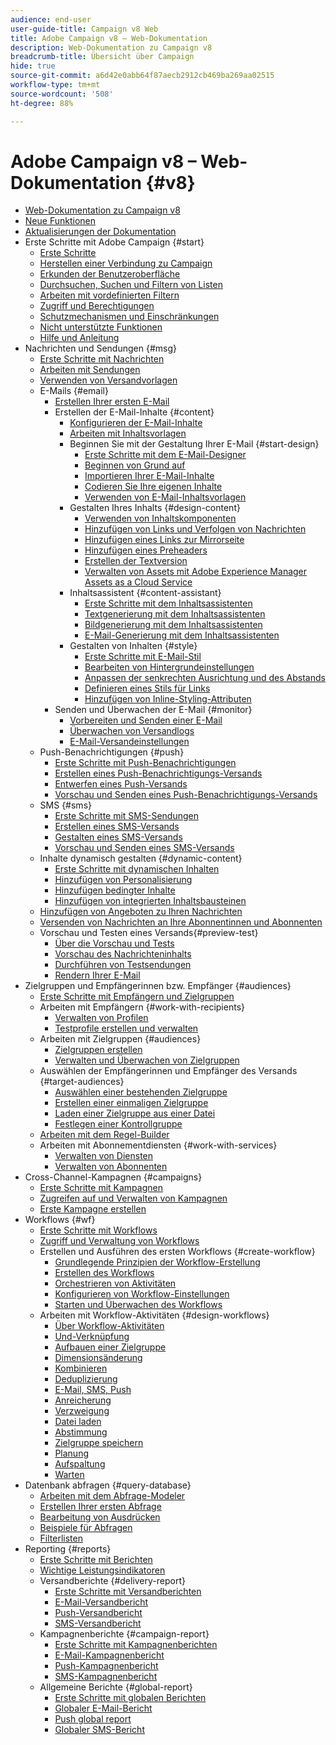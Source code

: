 ```yaml
---
audience: end-user
user-guide-title: Campaign v8 Web
title: Adobe Campaign v8 – Web-Dokumentation
description: Web-Dokumentation zu Campaign v8
breadcrumb-title: Übersicht über Campaign
hide: true
source-git-commit: a6d42e0abb64f87aecb2912cb469ba269aa02515
workflow-type: tm+mt
source-wordcount: '508'
ht-degree: 88%

---
```



# Adobe Campaign v8 – Web-Dokumentation {#v8}

+ [Web-Dokumentation zu Campaign v8](campaign-web-home.md)
+ [Neue Funktionen](rn/whats-new.md)
+ [Aktualisierungen der Dokumentation](rn/documentation-updates.md)
+ Erste Schritte mit Adobe Campaign {#start}
   + [Erste Schritte](get-started/get-started.md)
   + [Herstellen einer Verbindung zu Campaign](get-started/connect-to-campaign.md)
   + [Erkunden der Benutzeroberfläche](get-started/user-interface.md)
   + [Durchsuchen, Suchen und Filtern von Listen](get-started/list-filters.md)
   + [Arbeiten mit vordefinierten Filtern](get-started/predefined-filters.md)
   + [Zugriff und Berechtigungen](get-started/permissions.md)
   + [Schutzmechanismen und Einschränkungen](get-started/guardrails.md)
   + [Nicht unterstützte Funktionen](get-started/unsupported.md)
   + [Hilfe und Anleitung](get-started/using-ai.md)
+ Nachrichten und Sendungen {#msg}
   + [Erste Schritte mit Nachrichten](msg/gs-messages.md)
   + [Arbeiten mit Sendungen](msg/gs-deliveries.md)
   + [Verwenden von Versandvorlagen](msg/delivery-template.md)
   + E-Mails {#email}
      + [Erstellen Ihrer ersten E-Mail](email/create-email.md)
      + Erstellen der E-Mail-Inhalte {#content}
         + [Konfigurieren der E-Mail-Inhalte](content/edit-content.md)
         + [Arbeiten mit Inhaltsvorlagen](content/create-email-templates.md)
         + Beginnen Sie mit der Gestaltung Ihrer E-Mail {#start-design}
            + [Erste Schritte mit dem E-Mail-Designer](content/get-started-email-designer.md)
            + [Beginnen von Grund auf](content/create-email-content.md)
            + [Importieren Ihrer E-Mail-Inhalte](content/existing-content.md)
            + [Codieren Sie Ihre eigenen Inhalte](content/code-content.md)
            + [Verwenden von E-Mail-Inhaltsvorlagen](content/use-email-templates.md)
         + Gestalten Ihres Inhalts {#design-content}
            + [Verwenden von Inhaltskomponenten](content/content-components.md)
            + [Hinzufügen von Links und Verfolgen von Nachrichten](content/message-tracking.md)
            + [Hinzufügen eines Links zur Mirrorseite](content/mirror-page.md)
            + [Hinzufügen eines Preheaders](content/preheader.md)
            + [Erstellen der Textversion](content/text-version-email.md)
            + [Verwalten von Assets mit Adobe Experience Manager Assets as a Cloud Service](content/aem-assets.md)
         + Inhaltsassistent {#content-assistant}
            + [Erste Schritte mit dem Inhaltsassistenten](content/generative-gs.md)
            + [Textgenerierung mit dem Inhaltsassistenten](content/generative-content.md)
            + [Bildgenerierung mit dem Inhaltsassistenten](content/generative-image.md)
            + [E-Mail-Generierung mit dem Inhaltsassistenten](content/generative-email.md)
         + Gestalten von Inhalten {#style}
            + [Erste Schritte mit E-Mail-Stil](content/get-started-email-style.md)
            + [Bearbeiten von Hintergrundeinstellungen](content/backgrounds.md)
            + [Anpassen der senkrechten Ausrichtung und des Abstands](content/alignment-and-padding.md)
            + [Definieren eines Stils für Links](content/styling-links.md)
            + [Hinzufügen von Inline-Styling-Attributen](content/inline-styling.md)
      + Senden und Überwachen der E-Mail {#monitor}
         + [Vorbereiten und Senden einer E-Mail](monitor/prepare-send.md)
         + [Überwachen von Versandlogs](monitor/delivery-logs.md)
         + [E-Mail-Versandeinstellungen](advanced-settings/delivery-settings.md)
   + Push-Benachrichtigungen {#push}
      + [Erste Schritte mit Push-Benachrichtigungen](push/gs-push.md)
      + [Erstellen eines Push-Benachrichtigungs-Versands](push/create-push.md)
      + [Entwerfen eines Push-Versands](push/content-push.md)
      + [Vorschau und Senden eines Push-Benachrichtigungs-Versands](push/send-push.md)
   + SMS {#sms}
      + [Erste Schritte mit SMS-Sendungen](sms/gs-sms.md)
      + [Erstellen eines SMS-Versands](sms/create-sms.md)
      + [Gestalten eines SMS-Versands](sms/content-sms.md)
      + [Vorschau und Senden eines SMS-Versands](sms/send-sms.md)
   + Inhalte dynamisch gestalten {#dynamic-content}
      + [Erste Schritte mit dynamischen Inhalten](personalization/gs-personalization.md)
      + [Hinzufügen von Personalisierung](personalization/personalize.md)
      + [Hinzufügen bedingter Inhalte](personalization/conditions.md)
      + [Hinzufügen von integrierten Inhaltsbausteinen](personalization/content-blocks.md)
   + [Hinzufügen von Angeboten zu Ihren Nachrichten](content/offers.md)
   + [Versenden von Nachrichten an Ihre Abonnentinnen und Abonnenten](content/send-to-subscribers.md)
   + Vorschau und Testen eines Versands{#preview-test}
      + [Über die Vorschau und Tests](preview-test/preview-test.md)
      + [Vorschau des Nachrichteninhalts](preview-test/preview-content.md)
      + [Durchführen von Testsendungen](preview-test/test-deliveries.md)
      + [Rendern Ihrer E-Mail](preview-test/email-rendering.md)
+ Zielgruppen und Empfängerinnen bzw. Empfänger {#audiences}
   + [Erste Schritte mit Empfängern und Zielgruppen](audience/gs-audiences-recipients.md)
   + Arbeiten mit Empfängern {#work-with-recipients}
      + [Verwalten von Profilen](audience/about-recipients.md)
      + [Testprofile erstellen und verwalten](audience/test-profiles.md)
   + Arbeiten mit Zielgruppen {#audiences}
      + [Zielgruppen erstellen](audience/create-audience.md)
      + [Verwalten und Überwachen von Zielgruppen](audience/manage-audience.md)
   + Auswählen der Empfängerinnen und Empfänger des Versands {#target-audiences}
      + [Auswählen einer bestehenden Zielgruppe](audience/add-audience.md)
      + [Erstellen einer einmaligen Zielgruppe](audience/one-time-audience.md)
      + [Laden einer Zielgruppe aus einer Datei](audience/file-audience.md)
      + [Festlegen einer Kontrollgruppe](audience/control-group.md)
   + [Arbeiten mit dem Regel-Builder](audience/segment-builder.md)
   + Arbeiten mit Abonnementdiensten {#work-with-services}
      + [Verwalten von Diensten](audience/manage-services.md)
      + [Verwalten von Abonnenten](audience/manage-subscribers.md)
+ Cross-Channel-Kampagnen {#campaigns}
   + [Erste Schritte mit Kampagnen](campaigns/gs-campaigns.md)
   + [Zugreifen auf und Verwalten von Kampagnen](campaigns/manage-campaigns.md)
   + [Erste Kampagne erstellen](campaigns/create-campaigns.md)
+ Workflows {#wf}
   + [Erste Schritte mit Workflows](workflows/gs-workflows.md)
   + [Zugriff und Verwaltung von Workflows](workflows/access-monitor.md)
   + Erstellen und Ausführen des ersten Workflows {#create-workflow}
      + [Grundlegende Prinzipien der Workflow-Erstellung](workflows/gs-workflow-creation.md)
      + [Erstellen des Workflows](workflows/create-workflow.md)
      + [Orchestrieren von Aktivitäten](workflows/orchestrate-activities.md)
      + [Konfigurieren von Workflow-Einstellungen](workflows/workflow-settings.md)
      + [Starten und Überwachen des Workflows](workflows/start-monitor-workflows.md)
   + Arbeiten mit Workflow-Aktivitäten {#design-workflows}
      + [Über Workflow-Aktivitäten](workflows/activities/about-activities.md)
      + [Und-Verknüpfung](workflows/activities/and-join.md)
      + [Aufbauen einer Zielgruppe](workflows/activities/build-audience.md)
      + [Dimensionsänderung](workflows/activities/change-dimension.md)
      + [Kombinieren](workflows/activities/combine.md)
      + [Deduplizierung](workflows/activities/deduplication.md)
      + [E-Mail, SMS, Push](workflows/activities/channels.md)
      + [Anreicherung](workflows/activities/enrichment.md)
      + [Verzweigung](workflows/activities/fork.md)
      + [Datei laden ](workflows/activities/load-file.md)
      + [Abstimmung](workflows/activities/reconciliation.md)
      + [Zielgruppe speichern](workflows/activities/save-audience.md)
      + [Planung](workflows/activities/scheduler.md)
      + [Aufspaltung](workflows/activities/split.md)
      + [Warten](workflows/activities/wait.md)
+ Datenbank abfragen {#query-database}
   + [Arbeiten mit dem Abfrage-Modeler](query/query-modeler-overview.md)
   + [Erstellen Ihrer ersten Abfrage](query/build-query.md)
   + [Bearbeitung von Ausdrücken](query/expression-editor.md)
   + [Beispiele für Abfragen](query/query-samples.md)
   + [Filterlisten](query/filter.md)
+ Reporting {#reports}
   + [Erste Schritte mit Berichten](reporting/gs-reports.md)
   + [Wichtige Leistungsindikatoren](reporting/kpis.md)
   + Versandberichte {#delivery-report}
      + [Erste Schritte mit Versandberichten](reporting/delivery-reports.md)
      + [E-Mail-Versandbericht](reporting/email-report.md)
      + [Push-Versandbericht](reporting/push-report.md)
      + [SMS-Versandbericht](reporting/sms-report.md)
   + Kampagnenberichte {#campaign-report}
      + [Erste Schritte mit Kampagnenberichten](reporting/campaign-reports.md)
      + [E-Mail-Kampagnenbericht](reporting/campaign-reports-email.md)
      + [Push-Kampagnenbericht](reporting/campaign-reports-push.md)
      + [SMS-Kampagnenbericht](reporting/campaign-reports-sms.md)
   + Allgemeine Berichte {#global-report}
      + [Erste Schritte mit globalen Berichten](reporting/global-reports.md)
      + [Globaler E-Mail-Bericht](reporting/global-report-email.md)
      + [Push global report](reporting/global-report-push.md)
      + [Globaler SMS-Bericht](reporting/global-report-sms.md)
